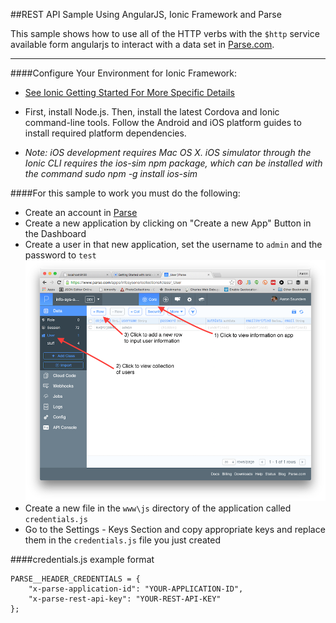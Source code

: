 ##REST API Sample Using AngularJS, Ionic Framework and Parse

This sample shows how to use all of the HTTP verbs with the `$http` service available form angularjs to interact with a data set in [Parse.com](http://www.parse.com).

----

####Configure Your Environment for Ionic Framework:
+ [See Ionic Getting Started For More Specific Details](https://www.ionicframework.com/getting-started/)
+ First, install Node.js. Then, install the latest Cordova and Ionic command-line tools. Follow the Android and iOS platform guides to install required platform dependencies.

+ _Note: iOS development requires Mac OS X. iOS simulator through the Ionic CLI requires the ios-sim npm package, which can be installed with the command sudo npm -g install ios-sim_

####For this sample to work you must do the following:

+ Create an account in [Parse](https://www.parse.com/apps)
+ Create a new application by clicking on "Create a new App" Button in the Dashboard
+ Create a user in that new application, set the username to `admin` and the password to `test`
![alt tag](screenshots/Screenshot-Add-A-User.png)
+ Create a new file in the `www\js` directory of the application called `credentials.js` 
+ Go to the Settings - Keys Section and copy appropriate keys and replace them in the `credentials.js` file you just created

####credentials.js example format

    PARSE__HEADER_CREDENTIALS = {
        "x-parse-application-id": "YOUR-APPLICATION-ID",
        "x-parse-rest-api-key": "YOUR-REST-API-KEY"
    };
